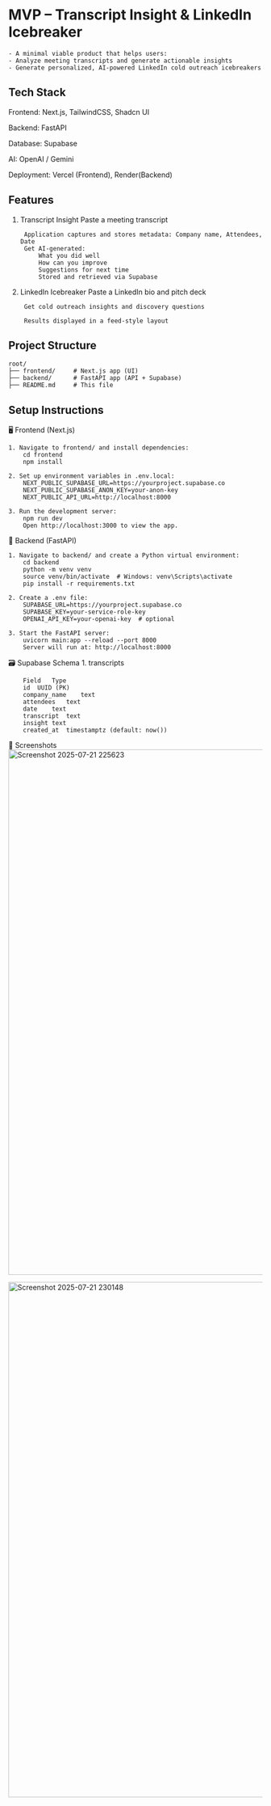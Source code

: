 # MVP – Transcript Insight & LinkedIn Icebreaker
    - A minimal viable product that helps users:
    - Analyze meeting transcripts and generate actionable insights
    - Generate personalized, AI-powered LinkedIn cold outreach icebreakers

## Tech Stack
Frontend:	Next.js, TailwindCSS, Shadcn UI

Backend:	FastAPI

Database:	Supabase

AI:	OpenAI / Gemini

Deployment:	Vercel (Frontend), Render(Backend)

## Features
1. Transcript Insight
        Paste a meeting transcript

        Application captures and stores metadata: Company name, Attendees, Date
        Get AI-generated:
            What you did well
            How can you improve
            Suggestions for next time
            Stored and retrieved via Supabase

2. LinkedIn Icebreaker
        Paste a LinkedIn bio and pitch deck

        Get cold outreach insights and discovery questions

        Results displayed in a feed-style layout

## Project Structure
    root/
    ├── frontend/     # Next.js app (UI) 
    ├── backend/      # FastAPI app (API + Supabase)
    ├── README.md     # This file

## Setup Instructions
🖥️ Frontend (Next.js)

    1. Navigate to frontend/ and install dependencies:
        cd frontend
        npm install
        
    2. Set up environment variables in .env.local:
        NEXT_PUBLIC_SUPABASE_URL=https://yourproject.supabase.co
        NEXT_PUBLIC_SUPABASE_ANON_KEY=your-anon-key
        NEXT_PUBLIC_API_URL=http://localhost:8000
        
    3. Run the development server:
        npm run dev
        Open http://localhost:3000 to view the app.

🔌 Backend (FastAPI)

    1. Navigate to backend/ and create a Python virtual environment:
        cd backend
        python -m venv venv
        source venv/bin/activate  # Windows: venv\Scripts\activate
        pip install -r requirements.txt
        
    2. Create a .env file:
        SUPABASE_URL=https://yourproject.supabase.co
        SUPABASE_KEY=your-service-role-key
        OPENAI_API_KEY=your-openai-key  # optional
        
    3. Start the FastAPI server:
        uvicorn main:app --reload --port 8000
        Server will run at: http://localhost:8000

🗃️ Supabase Schema
    1. transcripts
    
        Field	Type
        id	UUID (PK)
        company_name	text
        attendees	text
        date	text
        transcript	text
        insight	text
        created_at	timestamptz (default: now())

📸 Screenshots
<img width="1919" height="1040" alt="Screenshot 2025-07-21 225623" src="https://github.com/user-attachments/assets/91a39a06-0e12-4f15-8b66-a8da4bb186f9" />

<img width="1900" height="1020" alt="Screenshot 2025-07-21 230148" src="https://github.com/user-attachments/assets/0468897b-ee95-40f6-b8e9-d48b231d5973" />

